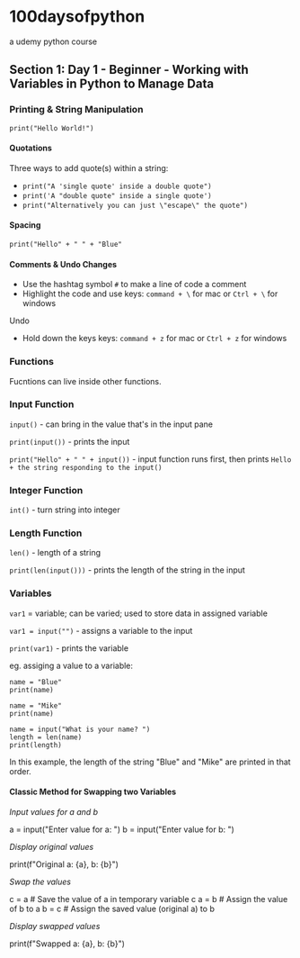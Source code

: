 # 100daysofpython
a udemy python course

## Section 1: Day 1 - Beginner - Working with Variables in Python to Manage Data
### Printing & String Manipulation
`print("Hello World!")`

#### Quotations
Three ways to add quote(s) within a string:

- `print("A 'single quote' inside a double quote")` 
- `print('A "double quote" inside a single quote')`
- `print("Alternatively you can just \"escape\" the quote")`

#### Spacing
`print("Hello" + " " + "Blue"`

#### Comments & Undo Changes

- Use the hashtag symbol `#` to make a line of code a comment
- Highlight the code and use keys: `command + \` for mac or `Ctrl + \` for windows

Undo
- Hold down the keys keys: `command + z` for mac or `Ctrl + z` for windows


### Functions
Fucntions can live inside other functions.

### Input Function
`input()` - can bring in the value that's in the input pane

`print(input())` - prints the input

`print("Hello" + " " + input())` - input function runs first, then prints `Hello + the string responding to the input()`

### Integer Function 
`int()` - turn string into integer

### Length Function
`len()` - length of a string

`print(len(input()))` - prints the length of the string in the input

### Variables
`var1` = variable; can be varied; used to store data in assigned variable

`var1 = input("")` - assigns a variable to the input

`print(var1)` - prints the variable

eg. assiging a value to a variable:

```
name = "Blue"
print(name)

name = "Mike"
print(name)

name = input("What is your name? ")
length = len(name)
print(length)
```
In this example, the length of the string "Blue" and "Mike" are printed in that order. 

#### Classic Method for Swapping two Variables

*Input values for a and b*

a = input("Enter value for a: ")
b = input("Enter value for b: ")

*Display original values*

print(f"Original a: {a}, b: {b}")

*Swap the values*

c = a  # Save the value of a in temporary variable c
a = b  # Assign the value of b to a
b = c  # Assign the saved value (original a) to b

*Display swapped values*

print(f"Swapped a: {a}, b: {b}")

